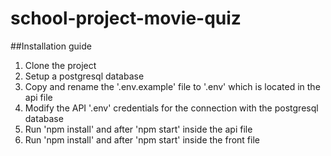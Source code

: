 # school-project-movie-quiz

##Installation guide

1. Clone the project
2. Setup a postgresql database
3. Copy and rename the '.env.example' file to '.env' which is located in the api file
4. Modify the API '.env' credentials for the connection with the postgresql database
5. Run 'npm install' and after 'npm start' inside the api file
6. Run 'npm install' and after 'npm start' inside the front file
